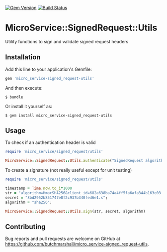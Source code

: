 [![Gem Version](https://badge.fury.io/rb/micro_service-signed_request-utils.svg)](http://badge.fury.io/rb/micro_service-signed_request-utils)
[![Build Status](https://travis-ci.org/butchmarshall/micro_service-signed_request-utils.svg?branch=master)](https://travis-ci.org/butchmarshall/micro_service-signed_request-utils)

# MicroService::SignedRequest::Utils

Utility functions to sign and validate signed request headers

## Installation

Add this line to your application's Gemfile:

```ruby
gem 'micro_service-signed_request-utils'
```

And then execute:

    $ bundle

Or install it yourself as:

    $ gem install micro_service-signed_request-utils

## Usage

To check if an authentication header is valid

```ruby
require 'micro_service/signed_request/utils'

MicroService::SignedRequest::Utils.authenticate("SignedRequest algorithm=...", "8bd2952b851747e8f2c937b340fed6e1.s")
```

To create a signature (not really useful except for unit testing)

```ruby
require 'micro_service/signed_request/utils'

timestamp = Time.now.to_i*1000
str = "algorithm=HmacSHA256&client_id=682a638ba74a4ff5fa6afa344b163e03.i&url=https%3A%2F%asdf%3A8443&tenant_id=b22e3911-28ef-480c-ae3b-ca791ba86952&timestamp=#{timestamp}";
secret = "8bd2952b851747e8f2c937b340fed6e1.s";
algorithm = "sha256";

MicroService::SignedRequest::Utils.sign(str, secret, algorithm)
```

## Contributing

Bug reports and pull requests are welcome on GitHub at https://github.com/butchmarshall/micro_service-signed_request-utils.

